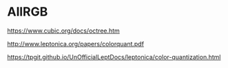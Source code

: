 # AllRGB

https://www.cubic.org/docs/octree.htm

http://www.leptonica.org/papers/colorquant.pdf

https://tpgit.github.io/UnOfficialLeptDocs/leptonica/color-quantization.html
